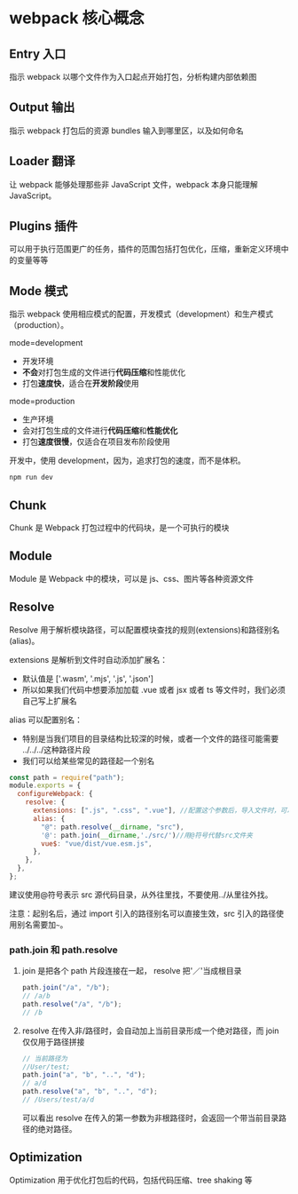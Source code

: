 # webpack 核心概念

## Entry 入口

指示 webpack 以哪个文件作为入口起点开始打包，分析构建内部依赖图

## Output 输出

指示 webpack 打包后的资源 bundles 输入到哪里区，以及如何命名

## Loader 翻译

让 webpack 能够处理那些非 JavaScript 文件，webpack 本身只能理解 JavaScript。

## Plugins 插件

可以用于执行范围更广的任务，插件的范围包括打包优化，压缩，重新定义环境中的变量等等

## Mode 模式

指示 webpack 使用相应模式的配置，开发模式（development）和生产模式（production）。

mode=development

- 开发环境
- **不会**对打包生成的文件进行**代码压缩**和性能优化
- 打包**速度快**，适合在**开发阶段**使用

mode=production

- 生产环境
- 会对打包生成的文件进行**代码压缩**和**性能优化**
- 打包**速度很慢**，仅适合在项目发布阶段使用

开发中，使用 development，因为，追求打包的速度，而不是体积。

```bash
npm run dev
```

## Chunk

Chunk 是 Webpack 打包过程中的代码块，是一个可执行的模块

## Module

Module 是 Webpack 中的模块，可以是 js、css、图片等各种资源文件

## Resolve

Resolve 用于解析模块路径，可以配置模块查找的规则(extensions)和路径别名(alias)。

extensions 是解析到文件时自动添加扩展名：

- 默认值是 ['.wasm', '.mjs', '.js', '.json']
- 所以如果我们代码中想要添加加载 .vue 或者 jsx 或者 ts 等文件时，我们必须自己写上扩展名

alias 可以配置别名：

- 特别是当我们项目的目录结构比较深的时候，或者一个文件的路径可能需要 ../../../这种路径片段
- 我们可以给某些常见的路径起一个别名

```js
const path = require("path");
module.exports = {
  configureWebpack: {
    resolve: {
      extensions: [".js", ".css", ".vue"], //配置这个参数后，导入文件时，可以省略后缀
      alias: {
        "@": path.resolve(__dirname, "src"),
        '@': path.join(__dirname,'./src/')//用@符号代替src文件夹
        vue$: "vue/dist/vue.esm.js",
      },
    },
  },
};
```

建议使用@符号表示 src 源代码目录，从外往里找，不要使用../从里往外找。

注意：起别名后，通过 import 引入的路径别名可以直接生效，src 引入的路径使用别名需要加`~`。

### path.join 和 path.resolve

1. join 是把各个 path 片段连接在一起， resolve 把'／'当成根目录

   ```js
   path.join("/a", "/b");
   // /a/b
   path.resolve("/a", "/b");
   // /b
   ```

2. resolve 在传入非/路径时，会自动加上当前目录形成一个绝对路径，而 join 仅仅用于路径拼接

   ```js
   // 当前路径为
   //User/test;
   path.join("a", "b", "..", "d");
   // a/d
   path.resolve("a", "b", "..", "d");
   // /Users/test/a/d
   ```

   可以看出 resolve 在传入的第一参数为非根路径时，会返回一个带当前目录路径的绝对路径。

## Optimization

Optimization 用于优化打包后的代码，包括代码压缩、tree shaking 等
